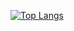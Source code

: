 [![Top Langs](https://github-readme-stats.vercel.app/api/top-langs/?username=AdrianCzarnowski&theme=tokyonight&layout=compact)](https://github.com/anuraghazra/github-readme-stats)
